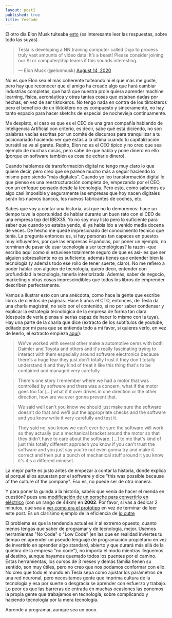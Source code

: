 ```yaml
---
layout: post2
published: true
title: YesCode
---
```


El otro día Elon Musk tuiteaba [esto](https://twitter.com/elonmusk/status/1294371531133317120) (es interesante leer las respuestas, sobre todo las suyas)

<blockquote class="twitter-tweet"><p lang="en" dir="ltr">Tesla is developing a NN training computer called Dojo to process truly vast amounts of video data. It’s a beast! Please consider joining our AI or computer/chip teams if this sounds interesting.</p>&mdash; Elon Musk (@elonmusk) <a href="https://twitter.com/elonmusk/status/1294371531133317120?ref_src=twsrc%5Etfw">August 14, 2020</a></blockquote> <script async src="https://platform.twitter.com/widgets.js" charset="utf-8"></script> 

No es que Elon sea el más coherente tuiteando ni el que más me guste, pero hay que reconocer que el amigo ha creado algo que hará cambiar industrias completas, que hará que nuestra prole quiera aprender machine learning, física, aeronáutica y otras tantas cosas que estaban dadas por hechas, en vez de ser tiktokeros. No tengo nada en contra de los tiktokteros pero el beneficio de un tiktoktero no es compuesto y sinceramente, no hay tanto espacio para hacer sketchs de especial de nochevieja continuamente.

Me despisto, el caso es que es el CEO de una gran compañía hablando de Inteligencia Artificial con criterio, es decir, sabe qué está diciendo, no son palabras vacías escritas por un comité de discursos para tranquilizar a tu accionariado haciendo ver que estás a la última cuando tu capitalización bursátil se va al garete. Repito, Elon no es el CEO típico y no creo que sea ejemplo de muchas cosas, pero sabe de que habla y pone dinero en ello (porque en software también es cosa de echarle dinero).

Cuando hablamos de transformación digital no tengo muy claro lo que quiere decir, pero creo que se parece mucho más a seguir haciendo lo mismo pero siendo "más digitales". Cuando yo leo transformación digital lo que pienso es una reestructuración completa de, empezando por el CEO, con un enfoque pensado desde la tecnología. Pero esto, como sabemos es algo casi imposible y seguramente las empresas que hoy nacen digitales serán los nuevos bancos, los nuevos fabricantes de coches, etc.

Sabes que voy a contar una historia, así que no lo demoremos: hace un tiempo tuve la oportunidad de hablar durante un buen rato con el CEO de una empresa top del IBEX35. Yo no soy muy listo pero lo suficiente para saber que cuando yo estaba yendo, él ya había ido a venido media docena de veces. De hecho me quedé impresionado del conocimiento técnico que tenía. La pregunta entonces es, si hay personas tan capaces en puestos muy influyentes, por qué las empresas Españolas, por poner un ejemplo, no terminan de pasar de usar tecnología a ser tecnológicas? la razón -que escribo aquí como si estuviese totalmente seguro de que es así- es que ser alguien sobresaliente no es suficiente, además tienes que entender bien la tecnología (y además todo ese rollo de tener suerte, claro). No me refiero a poder hablar con alguien de tecnología, quiero decir, entender con profundidad la tecnología, tenerla interiorizada. Además, saber de negocio, marketing y otras cosas imprescindibles que todos los libros de emprender describen perfectamente.

Vamos a ilustrar esto con una anécdota, como hace la gente que escribe libros de cientos de páginas. Hace 5 años el CTO, entonces, de Tesla da una charla magistral, no solo por el contenido, si no por saber condensar y explicar la estrategia tecnológica de la empresa de forma tan clara (después de verla piensa si serías capaz de hacer lo mismo con la tuya). Hay una parte de la charla que dice (extracto de los subtítulos de youtube, editado por mi para que se entienda todo a mi favor, si quieres verlo, en vez de leerlo, el extracto empieza [aquí](https://youtu.be/4hNdbGjZfFU?t=1039)):

<blockquote>
We've worked with several other make a automotive oems with both Daimler and Toyota and others and it's really fascinating trying to interact with them especially around software electronics because there's a huge fear they just don't totally trust it they don't totally understand it and they kind of treat it like this thing that's to be contained and managed very carefully
</blockquote>
<blockquote>
There's one story I remember where we had a motor that was controlled by software and there was a concern, what if the motor goes too far [...] what if it over drives in one direction or the other direction, how are we ever gonna prevent that.

</blockquote>
<blockquote>
We said well can't you know we should just make sure the software doesn't do that and we'll put the appropriate checks and the software and you know write it very carefully and test it.

</blockquote>
<blockquote>
They said no, you know we can't ever be sure the software will work so they actually put a mechanical bracket around the motor so that they didn't have to care about the software. [...] to me that's kind of just this totally different approach you know if you can't trust the software and you just say you're not even gonna try and make it correct and then put a bunch of mechanical stuff around it you know it's it's a different mindset.
</blockquote>

La mejor parte es justo antes de empezar a contar la historia, donde explica el porqué ellos apuestan por el software y dice "this was possible because of the culture of the company". Eso es, no puede ser de otra manera.

Y para poner la guinda a la historia, sabéis que venía de hacer el menda en cuestión? pues una [modificación de un porsche para convertirlo en eléctrico](http://www.evalbum.com/223) (con un rango de 44km) en **2002**. Por favor, si vas a dedicar 2 minutos, que sea a [ver como era el prototipo](https://web.archive.org/web/20120423034112/http://www.jstraubel.com/EVpusher/EVpusher2.htm) en vez de terminar de leer este post. Es un clarísimo ejemplo de la eficiencia de [lo cutre](/2014/03/02/lo-cutre.html)

El problema es que la tendencia actual es ir al extremo opuesto, cuanto menos tengas que saber de programar y de tecnología, mejor. Usemos herramientas "No Code" o "Low Code" (en las que en realidad inviertes tu tiempo en aprender un pseudo lenguaje de programación propietario en vez de invertirlo en aprender algo standard, abierto y que durará más allá de la quiebra de la empresa "no code"), no importa el modo mientras lleguemos al destino, aunque hayamos quemado todos los puentes por el camino. Estas herramientas, los cursos de 3 meses y demás familia tienen su sentido, son muy útiles, pero no creo que nos podamos conformar con ello. No creo que todo el mundo en Tesla sepa como ajustar los parámetros de una red neuronal, pero necesitamos gente que imprima cultura de la tecnología y esa por suerte o desgracia se aprender con esfuerzo y trabajo. Lo peor es que las barreras de entrada en muchas ocasiones las ponemos la propia gente que trabajamos en tecnología, sobre complicando y haciendo tecnología por la mera tecnología. 

Aprende a programar, aunque sea un poco.



